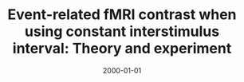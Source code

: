---
title: "Event-related fMRI contrast when using constant interstimulus interval: Theory and experiment"
date: 2000-01-01
authors_string: Peter Bandettini, R. Cox
authors:
   - Peter Bandettini
   - R. Cox
author_ids:
   - peter_bandettini
journal: 'Magnetic Resonance in Medicine'
volume: 43
issue: 
pages: 540-548
book_title: ''
publisher: ''
abstract: ""
project_id: 
paper_url: 
doi: 
data_loc: ''
code_loc: ''
file: '/assets/publications//assets/publications/'
file_name: '/assets/publications/'
type: journal_article
pub_str: ' (2000) Magnetic Resonance in Medicine 43: 540-548'
layout: publication 
---